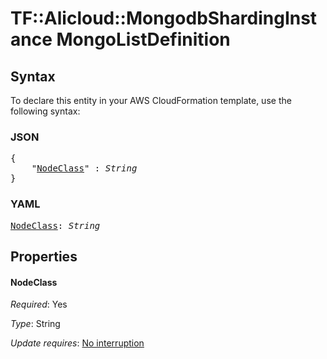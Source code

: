 # TF::Alicloud::MongodbShardingInstance MongoListDefinition

## Syntax

To declare this entity in your AWS CloudFormation template, use the following syntax:

### JSON

<pre>
{
    "<a href="#nodeclass" title="NodeClass">NodeClass</a>" : <i>String</i>
}
</pre>

### YAML

<pre>
<a href="#nodeclass" title="NodeClass">NodeClass</a>: <i>String</i>
</pre>

## Properties

#### NodeClass

_Required_: Yes

_Type_: String

_Update requires_: [No interruption](https://docs.aws.amazon.com/AWSCloudFormation/latest/UserGuide/using-cfn-updating-stacks-update-behaviors.html#update-no-interrupt)

